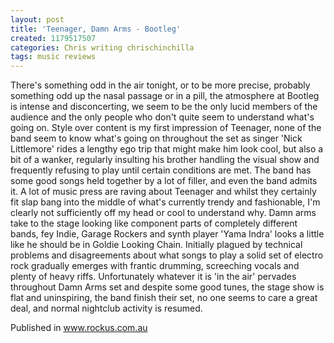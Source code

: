 ```yaml
---
layout: post
title: 'Teenager, Damn Arms - Bootleg'
created: 1179517507
categories: Chris writing chrischinchilla
tags: music reviews
---
```


There's something odd in the air tonight, or to be more precise, probably something odd up the nasal passage or in a pill, the atmosphere at Bootleg is intense and disconcerting, we seem to be the only lucid members of the audience and the only people who don't quite seem to understand what's going on. Style over content is my first impression of Teenager, none of the band seem to know what's going on throughout the set as singer 'Nick Littlemore' rides a lengthy ego trip that might make him look cool, but also a bit of a wanker, regularly insulting his brother handling the visual show and frequently refusing to play until certain conditions are met. The band has some good songs held together by a lot of filler, and even the band admits it. A lot of music press are raving about Teenager and whilst they certainly fit slap bang into the middle of what's currently trendy and fashionable, I'm clearly not sufficiently off my head or cool to understand why. Damn arms take to the stage looking like component parts of completely different bands, fey Indie, Garage Rockers and synth player 'Yama Indra' looks a little like he should be in Goldie Looking Chain. Initially plagued by technical problems and disagreements about what songs to play a solid set of electro rock gradually emerges with frantic drumming, screeching vocals and plenty of heavy riffs. Unfortunately whatever it is 'in the air' pervades throughout Damn Arms set and despite some good tunes, the stage show is flat and uninspiring, the band finish their set, no one seems to care a great deal, and normal nightclub activity is resumed.

Published in www.rockus.com.au
